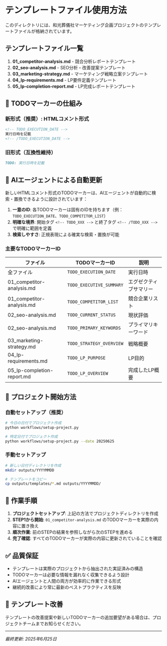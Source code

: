 # テンプレートファイル使用方法

このディレクトリには、和光葬儀社マーケティング企画プロジェクトのテンプレートファイルが格納されています。

## テンプレートファイル一覧

1. **01_competitor-analysis.md** - 競合分析レポートテンプレート
2. **02_seo-analysis.md** - SEO分析・改善提案テンプレート
3. **03_marketing-strategy.md** - マーケティング戦略立案テンプレート
4. **04_lp-requirements.md** - LP要件定義テンプレート
5. **05_lp-completion-report.md** - LP完成レポートテンプレート

## 🔄 TODOマーカーの仕組み

### 新形式（推奨）: HTMLコメント形式
```markdown
<!-- TODO_EXECUTION_DATE -->
実行日時を記載
<!-- /TODO_EXECUTION_DATE -->
```

### 旧形式（互換性維持）
```markdown
TODO: 実行日時を記載
```

## 🤖 AIエージェントによる自動更新

新しいHTMLコメント形式のTODOマーカーは、AIエージェントが自動的に検索・置換できるように設計されています：

1. **一意のID**: 各TODOマーカーは固有のIDを持ちます（例：`TODO_EXECUTION_DATE`、`TODO_COMPETITOR_LIST`）
2. **明確な境界**: 開始タグ `<!-- TODO_XXX -->` と終了タグ `<!-- /TODO_XXX -->` で明確に範囲を定義
3. **検索しやすさ**: 正規表現による確実な検索・置換が可能

### 主要なTODOマーカーID

| ファイル | TODOマーカーID | 説明 |
|---------|---------------|------|
| 全ファイル | `TODO_EXECUTION_DATE` | 実行日時 |
| 01_competitor-analysis.md | `TODO_EXECUTIVE_SUMMARY` | エグゼクティブサマリー |
| 01_competitor-analysis.md | `TODO_COMPETITOR_LIST` | 競合企業リスト |
| 02_seo-analysis.md | `TODO_CURRENT_STATUS` | 現状評価 |
| 02_seo-analysis.md | `TODO_PRIMARY_KEYWORDS` | プライマリキーワード |
| 03_marketing-strategy.md | `TODO_STRATEGY_OVERVIEW` | 戦略概要 |
| 04_lp-requirements.md | `TODO_LP_PURPOSE` | LP目的 |
| 05_lp-completion-report.md | `TODO_LP_OVERVIEW` | 完成したLP概要 |

## 🚀 プロジェクト開始方法

### 自動セットアップ（推奨）
```bash
# 今日の日付でプロジェクト作成
python workflows/setup-project.py

# 特定日付でプロジェクト作成
python workflows/setup-project.py --date 20250625
```

### 手動セットアップ
```bash
# 新しい日付ディレクトリを作成
mkdir outputs/YYYYMMDD

# テンプレートをコピー
cp outputs/templates/*.md outputs/YYYYMMDD/
```

## 📝 作業手順

1. **プロジェクトセットアップ**: 上記の方法でプロジェクトディレクトリを作成
2. **STEP1から開始**: `01_competitor-analysis.md` のTODOマーカーを実際の内容に置き換え
3. **順次作業**: 前のSTEPの結果を参照しながら次のSTEPを進める
4. **完了確認**: すべてのTODOマーカーが実際の内容に更新されていることを確認

## ✅ 品質保証

- テンプレートは実際のプロジェクトから抽出された実証済みの構造
- TODOマーカーは必要な情報を漏れなく収集できるよう設計
- AIエージェントと人間の両方が効率的に作業できる形式
- 継続的改善により常に最新のベストプラクティスを反映

## 🔧 テンプレート改善

テンプレートの改善提案や新しいTODOマーカーの追加要望がある場合は、プロジェクトチームまでお知らせください。

---
*最終更新: 2025年6月25日* 